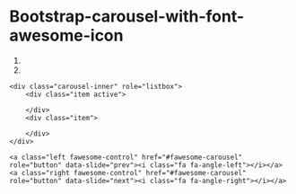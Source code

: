# Bootstrap-carousel-with-font-awesome-icon

<div id="fawesome-carousel" class="carousel slide" data-ride="carousel">
    <ol class="carousel-indicators">
        <li data-target="#fawesome-carousel" data-slide-to="0" class="active"></li>
        <li data-target="#fawesome-carousel" data-slide-to="1"></li>
    </ol>
 
    <div class="carousel-inner" role="listbox">
        <div class="item active">
 
        </div>
        <div class="item">
 
        </div>
    </div>
 
    <a class="left fawesome-control" href="#fawesome-carousel" role="button" data-slide="prev"><i class="fa fa-angle-left"></i></a>
    <a class="right fawesome-control" href="#fawesome-carousel" role="button" data-slide="next"><i class="fa fa-angle-right"></i></a>
</div>
